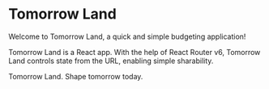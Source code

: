 # Tomorrow Land

Welcome to Tomorrow Land, a quick and simple budgeting application!

Tomorrow Land is a React app. With the help of React Router v6, Tomorrow Land controls state from the URL, enabling simple sharability.

Tomorrow Land. Shape tomorrow today.
